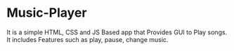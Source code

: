 # Music-Player
It is a simple HTML, CSS and JS Based app that Provides GUI to Play songs.<br/>
It includes Features such as play, pause, change music.
